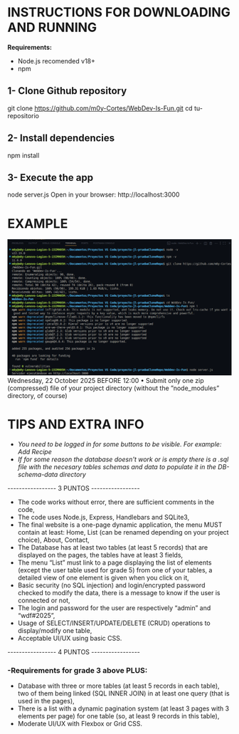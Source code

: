 # INSTRUCTIONS FOR DOWNLOADING AND RUNNING
**Requirements:** 
- Node.js recomended v18+
- npm 

## 1- Clone Github repository
git clone https://github.com/m0y-Cortes/WebDev-Is-Fun.git
cd tu-repositorio

## 2- Install dependencies
npm install

## 3- Execute the app
node server.js
Open in your browser: http://localhost:3000

# EXAMPLE
![example in terminal](/public/images/image.png)
Wednesday, 22 October 2025 BEFORE 12:00
• Submit only one zip (compressed) file of your project
directory (without the ”node_modules” directory, of
course)

# TIPS AND EXTRA INFO
- *You need to be logged in for some buttons to be visible. For example: Add Recipe*
- *If for some reason the database doesn't work or is empty there is a .sql file with the necesary tables schemas and data to populate it in the DB-schema-data directory*

----------------- 3 PUNTOS -----------------

- The code works without error, there are sufficient comments in the code,
- The code uses Node.js, Express, Handlebars and SQLite3,
- The final website is a one-page dynamic application, the menu MUST 
contain at least: Home, List (can be renamed depending on your project choice), About, Contact,
- The Database has at least two tables (at least 5 records) that are displayed on the pages, the tables have at least 3 fields,
- The menu “List” must link to a page displaying the list of elements
(except the user table used for grade 5) from one of your tables, a
detailed view of one element is given when you click on it,
- Basic security (no SQL injection) and login/encrypted password checked to modify the data, there is a message to know if the user is connected or not,
- The login and password for the user are respectively “admin” and
“wdf#2025”,
- Usage of SELECT/INSERT/UPDATE/DELETE (CRUD) operations to
display/modify one table,
- Acceptable UI/UX using basic CSS.

----------------- 4 PUNTOS -----------------

### -Requirements for grade 3 above PLUS:
- Database with three or more tables (at least 5 records in each table), two of them being linked (SQL INNER JOIN) in at least one query (that is used in the pages),
- There is a list with a dynamic pagination system (at least 3 pages with 3 elements per page) for one table (so, at least 9 records in this table),
- Moderate UI/UX with Flexbox or Grid CSS.